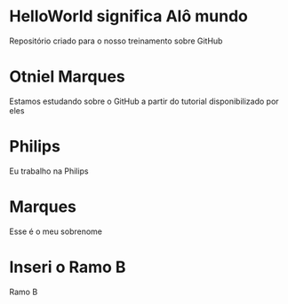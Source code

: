 # HelloWorld significa Alô mundo
Repositório criado para o nosso treinamento sobre GitHub
# Otniel Marques
Estamos estudando sobre o GitHub a partir do tutorial disponibilizado por eles
# Philips
Eu trabalho na Philips
# Marques
Esse é o meu sobrenome
# Inseri o Ramo B
Ramo B
